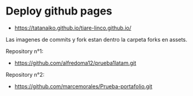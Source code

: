 # Deploy github pages
  * https://tatanaiko.github.io/tiare-linco.github.io/

Las imagenes de commits y fork estan dentro la carpeta forks en assets.

 Repository n°1:
  * https://github.com/alfredoma12/prueba1latam.git

 Repository n°2:
  * https://github.com/marcemorales/Prueba-portafolio.git




 


